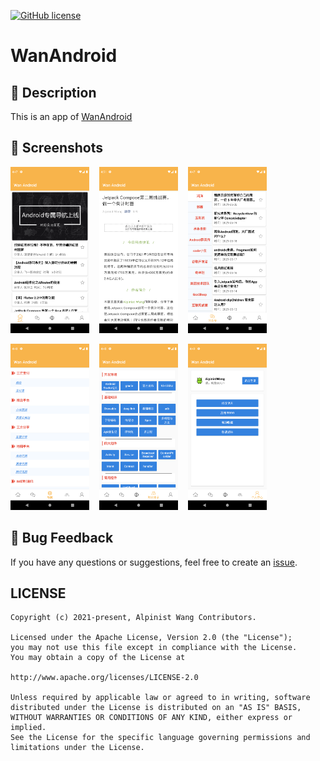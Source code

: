 [![GitHub license](https://img.shields.io/badge/license-Apache%20License%202.0-blue.svg?style=flat)](http://www.apache.org/licenses/LICENSE-2.0)

# WanAndroid

## :scroll: Description

This is an app of [WanAndroid](https://github.com/hongyangAndroid/wanandroid)

## :camera_flash: Screenshots

<img src="screenshots/home.png" width=25%><span>&nbsp;&nbsp;&nbsp;&nbsp;</span><img src="screenshots/article.png" width=25%><span>&nbsp;&nbsp;&nbsp;&nbsp;</span><img src="screenshots/publicAccounts.png" width=25%>

<img src="screenshots/navigation.png" width=25%><span>&nbsp;&nbsp;&nbsp;&nbsp;</span><img src="screenshots/knowledgeTree.png" width=25%><span>&nbsp;&nbsp;&nbsp;&nbsp;</span><img src="screenshots/me.png" width=25%>

## :bug: Bug Feedback

If you have any questions or suggestions, feel free to create an [issue](https://github.com/wkxjc/WanAndroid/issues).

## LICENSE

    Copyright (c) 2021-present, Alpinist Wang Contributors.

    Licensed under the Apache License, Version 2.0 (the "License");
    you may not use this file except in compliance with the License.
    You may obtain a copy of the License at

    http://www.apache.org/licenses/LICENSE-2.0

    Unless required by applicable law or agreed to in writing, software
    distributed under the License is distributed on an "AS IS" BASIS,
    WITHOUT WARRANTIES OR CONDITIONS OF ANY KIND, either express or implied.
    See the License for the specific language governing permissions and
    limitations under the License.